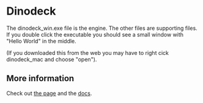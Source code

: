 # Dinodeck

The dinodeck_win.exe file is the engine. The other files are supporting files. If you double click the executable you should see a small window with "Hello World" in the middle.

(If you downloaded this from the web you may have to right cick dinodeck_mac and choose "open").

## More information

Check out [the page](http://dinodeck.com/) and the [docs](http://dinodeck.com/docs/1.0/).
